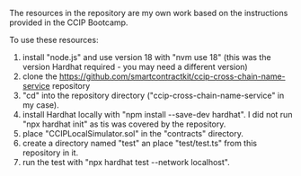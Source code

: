 The resources in the repository are my own work based on the instructions provided in the CCIP Bootcamp.

To use these resources:

1. install "node.js" and use version 18 with "nvm use 18" (this was the version Hardhat required - you may need a different version)  
2. clone the https://github.com/smartcontractkit/ccip-cross-chain-name-service repository  
3. "cd" into the repository directory ("ccip-cross-chain-name-service" in my case).   
4. install Hardhat locally with "npm install --save-dev hardhat". I did not run "npx hardhat init" as tis was covered by the repository.  
5. place "CCIPLocalSimulator.sol" in the "contracts" directory.  
6. create a directory named "test" an place "test/test.ts" from this repository in it.  
7. run the test with "npx hardhat test --network localhost".  


